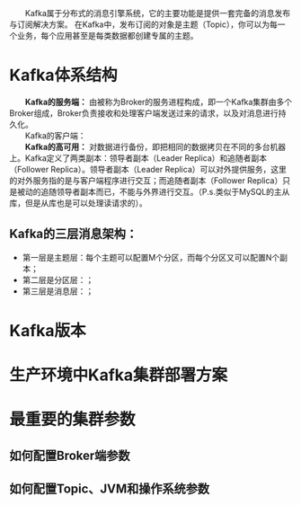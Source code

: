 &emsp;&emsp;Kafka属于分布式的消息引擎系统，它的主要功能是提供一套完备的消息发布与订阅解决方案。
在Kafka中，发布订阅的对象是主题（Topic），你可以为每一个业务，每个应用甚至是每类数据都创建专属的主题。


# Kafka体系结构
&emsp;&emsp;**Kafka的服务端：** 由被称为Broker的服务进程构成，即一个Kafka集群由多个Broker组成，Broker负责接收和处理客户端发送过来的请求，以及对消息进行持久化。
<br>
&emsp;&emsp;Kafka的客户端：
<br>
&emsp;&emsp;**Kafka的高可用：** 对数据进行备份，即把相同的数据拷贝在不同的多台机器上。Kafka定义了两类副本：领导者副本（Leader Replica）和追随者副本（Follower Replica）。领导者副本（Leader Replica）可以对外提供服务，这里的对外服务指的是与客户端程序进行交互；而追随者副本（Follower Replica）只是被动的追随领导者副本而已，不能与外界进行交互。（P.s.类似于MySQL的主从库，但是从库也是可以处理读请求的）。

## Kafka的三层消息架构：
- 第一层是主题层：每个主题可以配置M个分区，而每个分区又可以配置N个副本；
- 第二层是分区层：；
- 第三层是消息层：；

# Kafka版本

# 生产环境中Kafka集群部署方案

# 最重要的集群参数
## 如何配置Broker端参数

## 如何配置Topic、JVM和操作系统参数

